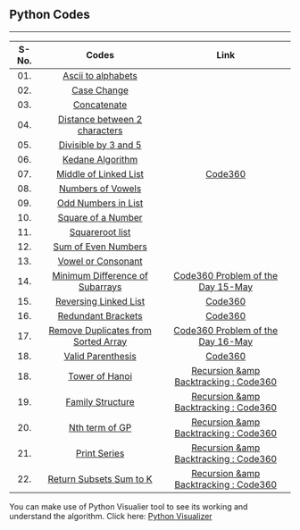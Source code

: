 <h2> Python Codes</h2>
<hr>

| S-No. |                                                                     Codes                                                                     |                                                                                              Link                                                                                              |
| :---: | :--------------------------------------------------------------------------------------------------------------------------------------------: | :---------------------------------------------------------------------------------------------------------------------------------------------------------------------------------------------: |
|  01.  |                    [Ascii to alphabets](https://github.com/Avishek8136/DSA/tree/main/Python%20Codes/ascii%20to%20alphabets.py)                    |                                                                                                                                                                                                |
|  02.  |                            [Case Change](https://github.com/Avishek8136/DSA/tree/main/Python%20Codes/case%20change.py)                            |                                                                                                                                                                                                |
|  03.  |                             [Concatenate](https://github.com/Avishek8136/DSA/tree/main/Python%20Codes/concatenate.py)                             |                                                                                                                                                                                                |
|  04.  |        [Distance between 2 characters](https://github.com/Avishek8136/DSA/tree/main/Python%20Codes/Distance%20between%202%20characters.py)        |                                                                                                                                                                                                |
|  05.  |                [Divisible by 3 and 5](https://github.com/Avishek8136/DSA/tree/main/Python%20Codes/divisible%20by%203%20and%205.py)                |                                                                                                                                                                                                |
|  06.  |                       [Kedane Algorithm](https://github.com/Avishek8136/DSA/tree/main/Python%20Codes/Kedane%20Algorithm.py)                       |                                                                                                                                                                                                |
|  07.  |                [Middle of Linked List](https://github.com/Avishek8136/DSA/tree/main/Python%20Codes/Middle%20of%20Linked%20List.py)                | [Code360](https://www.naukri.com/code360/guided-paths/data-structures-algorithms-new/content/662496/offering/10674868?dashboardRedirection=true&leftPanelTabValue=PROBLEM&customSource=studio_nav) |
|  08.  |                     [Numbers of Vowels](https://github.com/Avishek8136/DSA/tree/main/Python%20Codes/number%20of%20vowels.py)                     |                                                                                                                                                                                                |
|  09.  |                  [Odd Numbers in List](https://github.com/Avishek8136/DSA/tree/main/Python%20Codes/odd%20numbers%20in%20list.py)                  |                                                                                                                                                                                                |
|  10.  |                     [Square of a Number](https://github.com/Avishek8136/DSA/tree/main/Python%20Codes/square%20of%20number.py)                     |                                                                                                                                                                                                |
|  11.  |                        [Squareroot list](https://github.com/Avishek8136/DSA/tree/main/Python%20Codes/squareroot%20list.py)                        |                                                                                                                                                                                                |
|  12.  |                  [Sum of Even Numbers](https://github.com/Avishek8136/DSA/tree/main/Python%20Codes/sum%20of%20even%20numbers.py)                  |                                                                                                                                                                                                |
|  13.  |                    [Vowel or Consonant](https://github.com/Avishek8136/DSA/tree/main/Python%20Codes/vowel%20or%20consonant.py)                    |                                                                                                                                                                                                |
|  14.  |      [Minimum Difference of Subarrays](https://github.com/Avishek8136/DSA/tree/main/Python%20Codes/minimum%20difference%20of%20subarrays.py)      |               [Code360 Problem of the Day 15-May](https://www.naukri.com/code360/problem-of-the-day?date=2024-05-15&difficulty=moderatekri.com/code360/problem-of-the-day/moderate)               |
|  15.  |                 [Reversing Linked List](https://github.com/Avishek8136/DSA/tree/main/Python%20Codes/reversing%20linked%20list.py)                 |              [Code360](https://www.naukri.com/code360/guided-paths/data-structures-algorithms/content/651073/offering/10442133?leftPanelTabValue=SUBMISSION&customSource=studio_nav)              |
|  16.  |                     [Redundant Brackets](https://github.com/Avishek8136/DSA/tree/main/Python%20Codes/redundant%20brackets.py)                     |                                         [Code360](https://www.naukri.com/code360/guided-paths/data-structures-algorithms/content/651074/offering/10442136)                                         |
|  17.  | [Remove Duplicates from Sorted Array](https://github.com/Avishek8136/DSA/tree/main/Python%20Codes/Remove%20Duplicates%20from%20Sorted%20Array.py) |                     [Code360 Problem of the Day 16-May](https://www.naukri.com/code360/problem-of-the-day?date=2024-05-16&difficulty=easy.com/code360/problem-of-the-day/easy)                     |
|  18.  |                      [Valid Parenthesis](https://github.com/Avishek8136/DSA/tree/main/Python%20Codes/valid%20parenthesis.py)                      |                [Code360](https://www.naukri.com/code360/guided-paths/data-structures-algorithms/content/651074/offering/10442135?leftPanelTabValue=PROBLEM&customSource=studio_nav)                |
|  18.  |                        [Tower of Hanoi](https://github.com/Avishek8136/DSA/tree/main/Python%20Codes/Tower%20of%20Hanoi.py)                        |                [Recursion &amp Backtracking : Code360](https://www.naukri.com/code360/guided-paths/data-structures-algorithms/content/118522/offering/1380918?leftPanelTabValue=PROBLEM&customSource=studio_nav)                |
|  19.  |         [Family Structure](https://github.com/Avishek8136/DSA/tree/main/Python%20Codes/familystructure.py)         |   [Recursion &amp Backtracking : Code360](https://www.naukri.com/code360/guided-paths/data-structures-algorithms/content/118522/offering/1380914?dashboardRedirection=true&leftPanelTabValue=PROBLEM&customSource=studio_nav)   |
|  20.  |         [Nth term of GP](https://github.com/Avishek8136/DSA/tree/main/Python%20Codes/gp.py)         |   [Recursion &amp Backtracking : Code360](https://www.naukri.com/code360/guided-paths/data-structures-algorithms/content/118522/offering/1380915?dashboardRedirection=true&leftPanelTabValue=PROBLEM&customSource=studio_nav)   |
|  21.  |         [Print Series](https://github.com/Avishek8136/DSA/tree/main/Python%20Codes/print%20series.py)         |   [Recursion &amp Backtracking : Code360](https://www.naukri.com/code360/guided-paths/data-structures-algorithms/content/118522/offering/1380916?resumeRedirection=true&leftPanelTabValue=PROBLEM&customSource=studio_nav)   |
|  22.  |         [ Return Subsets Sum to K](https://github.com/Avishek8136/DSA/tree/main/Python%20Codes/subsets%20to%20k.py)         |   [Recursion &amp Backtracking : Code360](https://www.naukri.com/code360/guided-paths/data-structures-algorithms/content/118522/offering/1380917?resumeRedirection=true&leftPanelTabValue=PROBLEM&customSource=studio_nav)   |


You can make use of Python Visualier tool to see its working and understand the algorithm. Click here: [Python Visualizer](https://pythontutor.com/visualize.html)